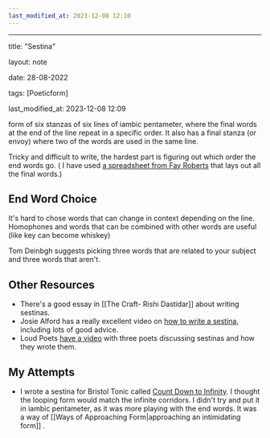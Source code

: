 ```yaml
---
last_modified_at: 2023-12-08 12:10
---
```

---

title: "Sestina"

layout: note

date: 28-08-2022

tags: [Poeticform]

last_modified_at: 2023-12-08 12:09

form of six stanzas of six lines of iambic pentameter, where the final words at the end of the line repeat in a specific order. It also has a final stanza (or envoy) where two of the words are used in the same line.

Tricky and difficult to write, the hardest part is figuring out which order the end words go. ( I have used <a href="https://docs.google.com/spreadsheets/d/1jTynZ2vjOnz1K7ECGPSQKZywllFipRNRao-Nh49D2mo/edit#gid=831557498" >a spreadsheet from Fay Roberts</a> that lays out all the final words.)

## End Word Choice

It's hard to chose words that can change in context depending on the line. Homophones and words that can be combined with other words are useful (like key can become whiskey)

Tom Deinbgh suggests picking three words that are related to your subject and three words that aren't.

## Other Resources

-   There's a good essay in [[The Craft- Rishi Dastidar]] about writing sestinas.
-   Josie Alford has a really excellent video on <a href="https://www.youtube.com/watch?v=ByspCb6URIE" >how to write a sestina</a>, including lots of good advice.
-   Loud Poets <a href="https://www.youtube.com/watch?v=X2oJyY8dk7s&amp;t=22s" >have a video</a> with three poets discussing sestinas and how they wrote them.

## My Attempts

-   I wrote a sestina for Bristol Tonic called <a href="https://www.davidralphlewis.co.uk/count-down-to-infinity/" >Count Down to Infinity</a>. I thought the looping form would match the infinite corridors. I didn't try and put it in iambic pentameter, as it was more playing with the end words. It was a way of [[Ways of Approaching Form|approaching an intimidating form]] .</a>
